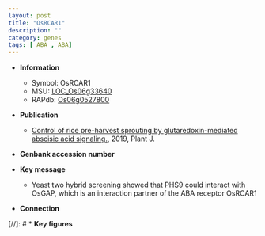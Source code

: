 ```yaml
---
layout: post
title: "OsRCAR1"
description: ""
category: genes
tags: [ ABA , ABA]
---
```


* **Information**  
    + Symbol: OsRCAR1  
    + MSU: [LOC_Os06g33640](http://rice.plantbiology.msu.edu/cgi-bin/ORF_infopage.cgi?orf=LOC_Os06g33640)  
    + RAPdb: [Os06g0527800](http://rapdb.dna.affrc.go.jp/viewer/gbrowse_details/irgsp1?name=Os06g0527800)  

* **Publication**  
    + [Control of rice pre-harvest sprouting by glutaredoxin-mediated abscisic acid signaling.](http://www.ncbi.nlm.nih.gov/pubmed?term=Control+of+rice+pre-harvest+sprouting+by+glutaredoxin-mediated+abscisic+acid+signaling.%5BTitle%5D), 2019, Plant J.

* **Genbank accession number**  

* **Key message**  
    + Yeast two hybrid screening showed that PHS9 could interact with OsGAP, which is an interaction partner of the ABA receptor OsRCAR1

* **Connection**  

[//]: # * **Key figures**  


